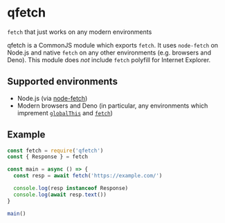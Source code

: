# qfetch

`fetch` that just works on any modern environments

qfetch is a CommonJS module which exports `fetch`. It uses `node-fetch` on Node.js and native `fetch` on any other environments (e.g. browsers and Deno). This module does *not* include `fetch` polyfill for Internet Explorer.

## Supported environments

- Node.js (via [node-fetch](https://github.com/node-fetch/node-fetch))
- Modern browsers and Deno (in particular, any environments which imprement [`globalThis`](https://caniuse.com/mdn-javascript_builtins_globalthis) and [`fetch`](https://caniuse.com/fetch))

## Example

```js
const fetch = require('qfetch')
const { Response } = fetch

const main = async () => {
  const resp = await fetch('https://example.com/')

  console.log(resp instanceof Response)
  console.log(await resp.text())
}

main()
```
